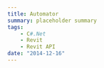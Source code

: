```yaml
---
title: Automator
summary: placeholder summary
tags:
    - C#.Net
    - Revit
    - Revit API
date: "2014-12-16"
---
```


